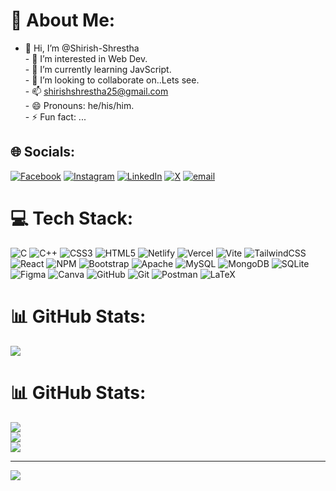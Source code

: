 # 💫 About Me:
- 👋 Hi, I’m @Shirish-Shrestha<br>- 👀 I’m interested in Web Dev.<br>- 🌱 I’m currently learning JavScript.<br>- 💞️ I’m looking to collaborate on..Lets see.<br>- 📫 shirishshrestha25@gmail.com<br>- 😄 Pronouns: he/his/him.<br>- ⚡ Fun fact: ...<br>


## 🌐 Socials:
[![Facebook](https://img.shields.io/badge/Facebook-%231877F2.svg?logo=Facebook&logoColor=white)](https://facebook.com/shirishshrestha25) [![Instagram](https://img.shields.io/badge/Instagram-%23E4405F.svg?logo=Instagram&logoColor=white)](https://instagram.com/shirish_shresthaa) [![LinkedIn](https://img.shields.io/badge/LinkedIn-%230077B5.svg?logo=linkedin&logoColor=white)](https://linkedin.com/in/shirish-shrestha) [![X](https://img.shields.io/badge/X-black.svg?logo=X&logoColor=white)](https://x.com/@Shirish_Stha001) [![email](https://img.shields.io/badge/Email-D14836?logo=gmail&logoColor=white)](mailto:shirishshrestha25@gmail.com) 

# 💻 Tech Stack:
![C](https://img.shields.io/badge/c-%2300599C.svg?style=plastic&logo=c&logoColor=white) ![C++](https://img.shields.io/badge/c++-%2300599C.svg?style=plastic&logo=c%2B%2B&logoColor=white) ![CSS3](https://img.shields.io/badge/css3-%231572B6.svg?style=plastic&logo=css3&logoColor=white) ![HTML5](https://img.shields.io/badge/html5-%23E34F26.svg?style=plastic&logo=html5&logoColor=white) ![Netlify](https://img.shields.io/badge/netlify-%23000000.svg?style=plastic&logo=netlify&logoColor=#00C7B7) ![Vercel](https://img.shields.io/badge/vercel-%23000000.svg?style=plastic&logo=vercel&logoColor=white) ![Vite](https://img.shields.io/badge/vite-%23646CFF.svg?style=plastic&logo=vite&logoColor=white) ![TailwindCSS](https://img.shields.io/badge/tailwindcss-%2338B2AC.svg?style=plastic&logo=tailwind-css&logoColor=white) ![React](https://img.shields.io/badge/react-%2320232a.svg?style=plastic&logo=react&logoColor=%2361DAFB) ![NPM](https://img.shields.io/badge/NPM-%23CB3837.svg?style=plastic&logo=npm&logoColor=white) ![Bootstrap](https://img.shields.io/badge/bootstrap-%238511FA.svg?style=plastic&logo=bootstrap&logoColor=white) ![Apache](https://img.shields.io/badge/apache-%23D42029.svg?style=plastic&logo=apache&logoColor=white) ![MySQL](https://img.shields.io/badge/mysql-4479A1.svg?style=plastic&logo=mysql&logoColor=white) ![MongoDB](https://img.shields.io/badge/MongoDB-%234ea94b.svg?style=plastic&logo=mongodb&logoColor=white) ![SQLite](https://img.shields.io/badge/sqlite-%2307405e.svg?style=plastic&logo=sqlite&logoColor=white) ![Figma](https://img.shields.io/badge/figma-%23F24E1E.svg?style=plastic&logo=figma&logoColor=white) ![Canva](https://img.shields.io/badge/Canva-%2300C4CC.svg?style=plastic&logo=Canva&logoColor=white) ![GitHub](https://img.shields.io/badge/github-%23121011.svg?style=plastic&logo=github&logoColor=white) ![Git](https://img.shields.io/badge/git-%23F05033.svg?style=plastic&logo=git&logoColor=white) ![Postman](https://img.shields.io/badge/Postman-FF6C37?style=plastic&logo=postman&logoColor=white) ![LaTeX](https://img.shields.io/badge/latex-%23008080.svg?style=plastic&logo=latex&logoColor=white)
# 📊 GitHub Stats:
![](https://github-readme-stats.vercel.app/api/top-langs/?username=Shirish-Shrestha&theme=dark&hide_border=false&include_all_commits=true&count_private=true&layout=compact)



<!-- Proudly created with GPRM ( https://gprm.itsvg.in ) -->



# 📊 GitHub Stats:
![](https://github-readme-stats.vercel.app/api?username=Shirish-Shrestha&theme=dark&hide_border=false&include_all_commits=true&count_private=true)<br/>
![](https://nirzak-streak-stats.vercel.app/?user=Shirish-Shrestha&theme=dark&hide_border=false)<br/>
![](https://github-readme-stats.vercel.app/api/top-langs/?username=Shirish-Shrestha&theme=dark&hide_border=false&include_all_commits=true&count_private=true&layout=compact)

---
[![](https://visitcount.itsvg.in/api?id=Shirish-Shrestha&icon=0&color=0)](https://visitcount.itsvg.in)

<!-- Proudly created with GPRM ( https://gprm.itsvg.in ) -->
